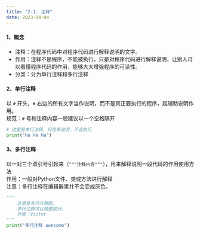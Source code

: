 ```yaml
---
title: "2-1. 注释"
date: 2023-04-04
---
```

#### 1、概念
- 注释：在程序代码中对程序代码进行解释说明的文字。
- 作用：注释不是程序，不能被执行，只是对程序代码进行解释说明，让别人可以看懂程序代码的作用，能够大大增强程序的可读性。
- 分类：分为单行注释和多行注释

#### 2、单行注释
以 `#` 开头，`#` 右边的所有文字当作说明，而不是真正要执行的程序，起辅助说明作用。   
规范：`#` 号和注释内容一般建议以一个空格隔开  
```python
# 这里是单行注释，只用来说明，不会执行
print("Ha Ha Ha")
```

#### 3、多行注释

以一对三个双引号引起来（`"""注释内容"""`），用来解释说明一段代码的作用使用方法  
作用：一般对Python文件、类或方法进行解释  
注意：多行注释在编辑器里并不会变成灰色。

```python
"""
    这里是多行注释欧,
    多行注释可以随便换行,
    作者：Victor
"""
print("多行注释 awesome")
```

